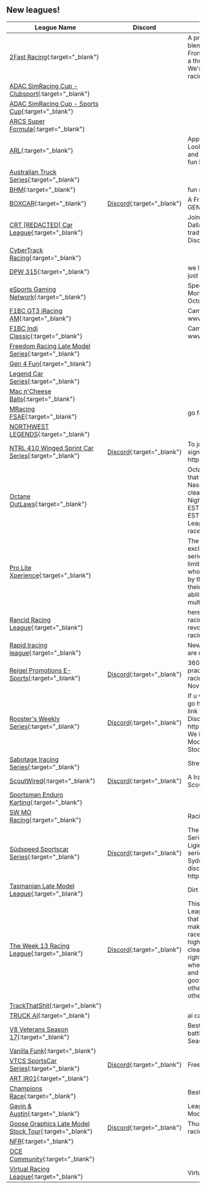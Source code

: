 ## New leagues!

| League Name | Discord | About |
|----------------------------------------------------------------------------------------------------------------------------------|-----------------------------------------------------------|----------------------------------------------------------------------------------------------------------------------------------------------------------------------------------------------------------------------------------------------------------------------------------------------------------------------------------------------------------------------------------------|
|[2Fast Racing](https://members.iracing.com/membersite/member/LeagueView.do?league=10134){:target="_blank"} | |A premier sim racing league blending passion with speed\. From novices to pros, we offer a thrilling race experience\. We're redefining competitive racing\. Join the rush\! |
|[ADAC SimRacing Cup \- Clubsport](https://members.iracing.com/membersite/member/LeagueView.do?league=10120){:target="_blank"} | | |
|[ADAC SimRacing Cup \- Sports Cup](https://members.iracing.com/membersite/member/LeagueView.do?league=10121){:target="_blank"} | | |
|[ARCS Super Formula](https://members.iracing.com/membersite/member/LeagueView.do?league=10153){:target="_blank"} | | |
|[ARL](https://members.iracing.com/membersite/member/LeagueView.do?league=10137){:target="_blank"} | |Appalachia Racing League   Looking for good clean racers and people wanting to have fun but serious racing |
|[Australian Truck Series](https://members.iracing.com/membersite/member/LeagueView.do?league=10125){:target="_blank"} | | |
|[BHM](https://members.iracing.com/membersite/member/LeagueView.do?league=10145){:target="_blank"} | |fun races |
|[BOXCAR](https://members.iracing.com/membersite/member/LeagueView.do?league=10113){:target="_blank"} |[Discord](https://discord.gg/ENxqU6ewHz){:target="_blank"} |A Friday Night NASCAR NEXT GEN League |
|[CRT \[REDACTED\] Car League](https://members.iracing.com/membersite/member/LeagueView.do?league=10132){:target="_blank"} | |Join here for some awesome Dallara IR18 action on traditional IRL tracks\!\!\! Join the Discord for more info\. |
|[CyberTrack Racing](https://members.iracing.com/membersite/member/LeagueView.do?league=10131){:target="_blank"} | | |
|[DPW 315](https://members.iracing.com/membersite/member/LeagueView.do?league=10122){:target="_blank"} | |we like to race on dirt but really just looking to have fun |
|[eSports Gaming Network](https://members.iracing.com/membersite/member/LeagueView.do?league=10143){:target="_blank"} | |Special Events Every Two Months\! Steam Deck Giveaway October 28th\! |
|[F1BC GT3 iRacing AM](https://members.iracing.com/membersite/member/LeagueView.do?league=10107){:target="_blank"} | |Campeonato oficial F1BC: www\.f1bc\.com |
|[F1BC Indi Classic](https://members.iracing.com/membersite/member/LeagueView.do?league=10124){:target="_blank"} | |Campeonato oficial F1BC: www\.f1bc\.com |
|[Freedom Racing Late Model Series](https://members.iracing.com/membersite/member/LeagueView.do?league=10126){:target="_blank"} | | |
|[Gen 4 Fun](https://members.iracing.com/membersite/member/LeagueView.do?league=10152){:target="_blank"} | | |
|[Legend Car Series](https://members.iracing.com/membersite/member/LeagueView.do?league=10142){:target="_blank"} | | |
|[Mac n'Cheese Balls](https://members.iracing.com/membersite/member/LeagueView.do?league=10133){:target="_blank"} | | |
|[MRacing FSAE](https://members.iracing.com/membersite/member/LeagueView.do?league=10147){:target="_blank"} | |go fast go blue |
|[NORTHWEST LEGENDS](https://members.iracing.com/membersite/member/LeagueView.do?league=10148){:target="_blank"} | | |
|[NTRL 410 Winged Sprint Car Series](https://members.iracing.com/membersite/member/LeagueView.do?league=10151){:target="_blank"} |[Discord](https://discord.gg/gr3fuCN4){:target="_blank"} |To join this league you must sign up in the discord https://discord\.gg/gr3fuCN4 |
|[Octane OutLaws](https://members.iracing.com/membersite/member/LeagueView.do?league=10141){:target="_blank"} | |Octane OutLaws is a league that brings bumper to bumper Nascar Next Gen competitive clean racing fun\!   Saturday Nights  \*Practice Starts 8PM EST  \*Qualifying Starts 9PM EST  \*Race Starts 9:10 PM EST   League is free to join, Free to race\!\!\!  Tips always welcome:\) |
|[Pro Lite Xperience](https://members.iracing.com/membersite/member/LeagueView.do?league=10128){:target="_blank"} | |The Pro\-Lite Experience is an exclusive off\-road racing series on iRacing\. This series is limited to iRacing members who have been hand selected by the administration due to their race craft and driving ability displayed across multiple leagues\. |
|[Rancid Racing League](https://members.iracing.com/membersite/member/LeagueView.do?league=10114){:target="_blank"} | |here you will find all sorts of racing although mostly revolving around Road Circuit racing |
|[Rapid Iracing league](https://members.iracing.com/membersite/member/LeagueView.do?league=10119){:target="_blank"} | |New to the Iracing scene but are ready to dominate |
|[Reigel Promotions E\-Sports](https://members.iracing.com/membersite/member/LeagueView.do?league=10150){:target="_blank"} |[Discord](https://discord.gg/D2WVrSJ2){:target="_blank"} |360 Sprint Cars every Tuesday practice @ 8:40 p\.m\. EST\. & racing @ 9 p\.m\. Starting November 7 |
|[Rooster's Weekly Series](https://members.iracing.com/membersite/member/LeagueView.do?league=10108){:target="_blank"} |[Discord](https://discord.gg/d6vJsPySSK){:target="_blank"} |If u want to keep up with more go here and join the discord link down below for more     Discord Link\-https://discord\.gg/d6vJsPySSK    We Run LMSC, Limited Late Models, Super Trucks, Street Stocks, Legends |
|[Sabotage Iracing Series](https://members.iracing.com/membersite/member/LeagueView.do?league=10112){:target="_blank"} | |Street Stock Series |
|[ScoutWired](https://members.iracing.com/membersite/member/LeagueView.do?league=10123){:target="_blank"} |[Discord](https://discord.scoutwired.org){:target="_blank"} |A Iracing league for Scoutwired members |
|[Sportsman Enduro Karting](https://members.iracing.com/membersite/member/LeagueView.do?league=10136){:target="_blank"} | | |
|[SW MO Racing](https://members.iracing.com/membersite/member/LeagueView.do?league=10146){:target="_blank"} | |Racing on Wednesdays Nights |
|[Südspeed Sportscar Series](https://members.iracing.com/membersite/member/LeagueView.do?league=10115){:target="_blank"} |[Discord](https://discord.gg/SbpPqJzNgj){:target="_blank"} |The Südspeed Sportscar Series is currently running the Ligier LMP3 in a fortnightly series on Tuesday nights, Sydney time\. Check out the discord\! https://discord\.gg/SbpPqJzNgj |
|[Tasmanian Late Model League](https://members.iracing.com/membersite/member/LeagueView.do?league=10116){:target="_blank"} | |Dirt Racing |
|[The Week 13 Racing League](https://members.iracing.com/membersite/member/LeagueView.do?league=10149){:target="_blank"} |[Discord](https://discord.gg/wvK9DM4jvk){:target="_blank"} |This is the Week 13 Racing League\. We love the meme that week 13 is and aspire to make every week a week 13 race\. If you're looking for highly competitive, fast paced, clean racing then this isn't the right league for you\. This is where we have fun, hangout, and make memories doing goofy races\. We respect each other, have fun, and make sure others can have fun as well\. |
|[TrackThatShit](https://members.iracing.com/membersite/member/LeagueView.do?league=10117){:target="_blank"} | | |
|[TRUCK AI](https://members.iracing.com/membersite/member/LeagueView.do?league=10106){:target="_blank"} | |ai carere |
|[V8 Veterans Season 17](https://members.iracing.com/membersite/member/LeagueView.do?league=10129){:target="_blank"} | |Best Over 40's in Australia battle it out in V8 Supercars\! \- Season 17 |
|[Vanilla Funk](https://members.iracing.com/membersite/member/LeagueView.do?league=10144){:target="_blank"} | | |
|[VTCS SportsCar Series](https://members.iracing.com/membersite/member/LeagueView.do?league=10111){:target="_blank"} |[Discord](https://discord.gg/wrFh2XEr5n){:target="_blank"} |Free GTP/GT3 league |
|[ART IR01](https://members.iracing.com/membersite/member/LeagueView.do?league=10140){:target="_blank"} | | |
|[Champions Race](https://members.iracing.com/membersite/member/LeagueView.do?league=10130){:target="_blank"} | |Best drivers only |
|[Gavin & Austin](https://members.iracing.com/membersite/member/LeagueView.do?league=10109){:target="_blank"} | |League for iRacing Career Mode |
|[Goose Graphics Late Model Stock Tour](https://members.iracing.com/membersite/member/LeagueView.do?league=10110){:target="_blank"} |[Discord](https://discord.gg/GHSZeuRB){:target="_blank"} |Thursday night open setup racing |
|[NFR](https://members.iracing.com/membersite/member/LeagueView.do?league=10127){:target="_blank"} | | |
|[OCE Community](https://members.iracing.com/membersite/member/LeagueView.do?league=10139){:target="_blank"} | | |
|[Virtual Racing League](https://members.iracing.com/membersite/member/LeagueView.do?league=10138){:target="_blank"} | |Virtual World of Racing |

